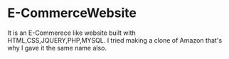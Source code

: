 # E-CommerceWebsite
It is an E-Commerece like website built with HTML,CSS,JQUERY,PHP,MYSQL.
I tried making a clone of Amazon that's why I gave it the same name also.
